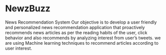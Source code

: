 # NewzBuzz
News Recommendation System
Our objective  is to develop a user friendly and personalized news recommendation application that proactively recommends news articles as per the reading habits of the user, click behavior and also recommends by analyzing interest from user’s tweets. we are  using Machine learning techniques to recommend articles according to user interest.
